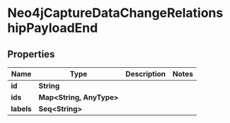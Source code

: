 

# Neo4jCaptureDataChangeRelationshipPayloadEnd


## Properties

Name | Type | Description | Notes
------------ | ------------- | ------------- | -------------
**id** | **String** |  | 
**ids** | **Map&lt;String, AnyType&gt;** |  | 
**labels** | **Seq&lt;String&gt;** |  | 




